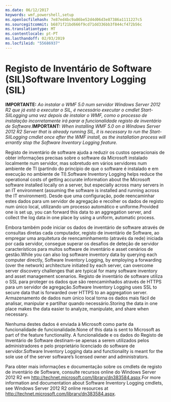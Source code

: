 ```yaml
---
ms.date: 06/12/2017
keywords: wmf,powershell,setup
ms.openlocfilehash: 7e87ed4bc9a86be52d4d06d3e87386a1111227c5
ms.sourcegitcommit: b6871f21bd666f9cd71dd336bb3f844cf472b56c
ms.translationtype: MT
ms.contentlocale: pt-PT
ms.lasthandoff: 02/03/2019
ms.locfileid: "55686937"
---
```

# <a name="software-inventory-logging-sil"></a><span data-ttu-id="2ec18-102">Registo de Inventário de Software (SIL)</span><span class="sxs-lookup"><span data-stu-id="2ec18-102">Software Inventory Logging (SIL)</span></span>

<span data-ttu-id="2ec18-103">**IMPORTANTE:** *Ao instalar o WMF 5.0 num servidor Windows Server 2012 R2 que já está a executar o SIL, é necessário executar o cmdlet Start-SilLogging uma vez depois de instalar o WMF, como o processo de instalação incorretamente irá parar a funcionalidade registo de inventário de Software.*</span><span class="sxs-lookup"><span data-stu-id="2ec18-103">**IMPORTANT:** *When installing WMF 5.0 on a Windows Server 2012 R2 Server that is already running SIL, it is necessary to run the Start-SilLogging cmdlet once after the WMF install, as the installation process will errantly stop the Software Inventory Logging feature.*</span></span>

<span data-ttu-id="2ec18-104">Registo de inventário de software ajuda a reduzir os custos operacionais de obter informações precisas sobre o software da Microsoft instalado localmente num servidor, mas sobretudo em vários servidores num ambiente de TI (partindo do princípio de que o software é instalado e em execução no ambiente de TI).</span><span class="sxs-lookup"><span data-stu-id="2ec18-104">Software Inventory Logging helps reduce the operational costs of getting accurate information about the Microsoft software installed locally on a server, but especially across many servers in an IT environment (assuming the software is installed and running across the IT environment).</span></span> <span data-ttu-id="2ec18-105">Desde que uma configuração, pode reencaminhar estes dados para um servidor de agregação e recolher os dados de registo num único local, utilizando um processo automático e uniforme.</span><span class="sxs-lookup"><span data-stu-id="2ec18-105">Provided one is set up, you can forward this data to an aggregation server, and collect the log data in one place by using a uniform, automatic process.</span></span>

<span data-ttu-id="2ec18-106">Embora também pode iniciar os dados de inventário de software através de consultas diretas cada computador, registo de inventário de Software, ao empregar uma arquitetura de reencaminhamento (através da rede) iniciada por cada servidor, consegue superar os desafios de deteção de servidor característicos para muitos software de inventário e asset cenários de gestão.</span><span class="sxs-lookup"><span data-stu-id="2ec18-106">While you can also log software inventory data by querying each computer directly, Software Inventory Logging, by employing a forwarding (over the network) architecture initiated by each server, can overcome server discovery challenges that are typical for many software inventory and asset management scenarios.</span></span> <span data-ttu-id="2ec18-107">Registo de inventário de software utiliza o SSL para proteger os dados que são reencaminhados através de HTTPS para um servidor de agregação.</span><span class="sxs-lookup"><span data-stu-id="2ec18-107">Software Inventory Logging uses SSL to secure data that is forwarded over HTTPS to an aggregation server.</span></span> <span data-ttu-id="2ec18-108">Armazenamento de dados num único local torna os dados mais fácil de analisar, manipular e partilhar quando necessário.</span><span class="sxs-lookup"><span data-stu-id="2ec18-108">Storing the data in one place makes the data easier to analyze, manipulate, and share when necessary.</span></span>

<span data-ttu-id="2ec18-109">Nenhuma destes dados é enviada à Microsoft como parte da funcionalidade de funcionalidade.</span><span class="sxs-lookup"><span data-stu-id="2ec18-109">None of this data is sent to Microsoft as part of the feature functionality.</span></span> <span data-ttu-id="2ec18-110">A funcionalidade e os dados do Registo de Inventário de Software destinam-se apenas a serem utilizados pelos administradores e pelo proprietário licenciado do software de servidor.</span><span class="sxs-lookup"><span data-stu-id="2ec18-110">Software Inventory Logging data and functionality is meant for the sole use of the server software’s licensed owner and administrators.</span></span>

<span data-ttu-id="2ec18-111">Para obter mais informações e documentação sobre os cmdlets de registo de inventário de Software, consulte recursos online do Windows Server 2012 R2 em <http://technet.microsoft.com/library/dn383584.aspx>.</span><span class="sxs-lookup"><span data-stu-id="2ec18-111">For more information and documentation about Software Inventory Logging cmdlets, see Windows Server 2012 R2 online resources at <http://technet.microsoft.com/library/dn383584.aspx>.</span></span>
